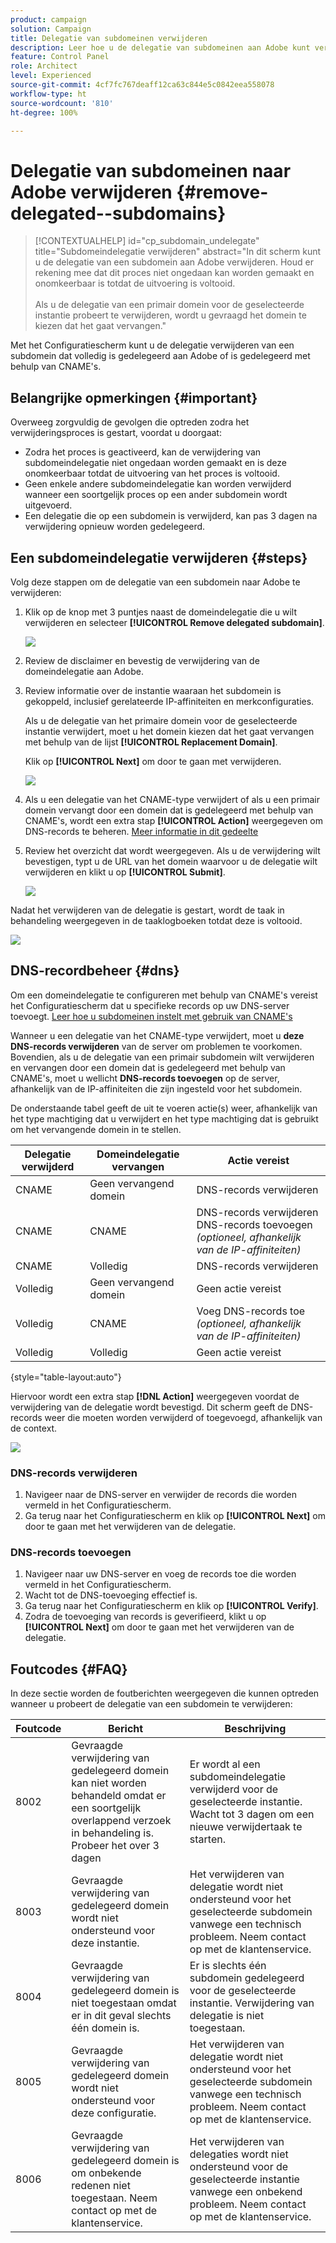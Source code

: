 ```yaml
---
product: campaign
solution: Campaign
title: Delegatie van subdomeinen verwijderen
description: Leer hoe u de delegatie van subdomeinen aan Adobe kunt verwijderen.
feature: Control Panel
role: Architect
level: Experienced
source-git-commit: 4cf7fc767deaff12ca63c844e5c0842eea558078
workflow-type: ht
source-wordcount: '810'
ht-degree: 100%

---
```


# Delegatie van subdomeinen naar Adobe verwijderen {#remove-delegated--subdomains}

>[!CONTEXTUALHELP]
>id="cp_subdomain_undelegate"
>title="Subdomeindelegatie verwijderen"
>abstract="In dit scherm kunt u de delegatie van een subdomein aan Adobe verwijderen. Houd er rekening mee dat dit proces niet ongedaan kan worden gemaakt en onomkeerbaar is totdat de uitvoering is voltooid.<br><br>Als u de delegatie van een primair domein voor de geselecteerde instantie probeert te verwijderen, wordt u gevraagd het domein te kiezen dat het gaat vervangen."

Met het Configuratiescherm kunt u de delegatie verwijderen van een subdomein dat volledig is gedelegeerd aan Adobe of is gedelegeerd met behulp van CNAME&#39;s.

## Belangrijke opmerkingen {#important}

Overweeg zorgvuldig de gevolgen die optreden zodra het verwijderingsproces is gestart, voordat u doorgaat:

* Zodra het proces is geactiveerd, kan de verwijdering van subdomeindelegatie niet ongedaan worden gemaakt en is deze onomkeerbaar totdat de uitvoering van het proces is voltooid.
* Geen enkele andere subdomeindelegatie kan worden verwijderd wanneer een soortgelijk proces op een ander subdomein wordt uitgevoerd.
* Een delegatie die op een subdomein is verwijderd, kan pas 3 dagen na verwijdering opnieuw worden gedelegeerd.

## Een subdomeindelegatie verwijderen {#steps}

Volg deze stappen om de delegatie van een subdomein naar Adobe te verwijderen:

1. Klik op de knop met 3 puntjes naast de domeindelegatie die u wilt verwijderen en selecteer **[!UICONTROL Remove delegated subdomain]**.

   ![](assets/undelegate-subdomain.png)

1. Review de disclaimer en bevestig de verwijdering van de domeindelegatie aan Adobe.

1. Review informatie over de instantie waaraan het subdomein is gekoppeld, inclusief gerelateerde IP-affiniteiten en merkconfiguraties.

   Als u de delegatie van het primaire domein voor de geselecteerde instantie verwijdert, moet u het domein kiezen dat het gaat vervangen met behulp van de lijst **[!UICONTROL Replacement Domain]**.

   Klik op **[!UICONTROL Next]** om door te gaan met verwijderen.

   ![](assets/undelegate-subdomain-details.png)

1. Als u een delegatie van het CNAME-type verwijdert of als u een primair domein vervangt door een domein dat is gedelegeerd met behulp van CNAME&#39;s, wordt een extra stap **[!UICONTROL Action]** weergegeven om DNS-records te beheren. [Meer informatie in dit gedeelte](#dns)

1. Review het overzicht dat wordt weergegeven. Als u de verwijdering wilt bevestigen, typt u de URL van het domein waarvoor u de delegatie wilt verwijderen en klikt u op **[!UICONTROL Submit]**.

   ![](assets/undelegate-submit.png)

Nadat het verwijderen van de delegatie is gestart, wordt de taak in behandeling weergegeven in de taaklogboeken totdat deze is voltooid.

![](assets/undelegate-job.png)

## DNS-recordbeheer {#dns}

Om een domeindelegatie te configureren met behulp van CNAME&#39;s vereist het Configuratiescherm dat u specifieke records op uw DNS-server toevoegt. [Leer hoe u subdomeinen instelt met gebruik van CNAME&#39;s](setting-up-new-subdomain.md#use-cnames)

Wanneer u een delegatie van het CNAME-type verwijdert, moet u **deze DNS-records verwijderen** van de server om problemen te voorkomen. Bovendien, als u de delegatie van een primair subdomein wilt verwijderen en vervangen door een domein dat is gedelegeerd met behulp van CNAME&#39;s, moet u wellicht **DNS-records toevoegen** op de server, afhankelijk van de IP-affiniteiten die zijn ingesteld voor het subdomein.

De onderstaande tabel geeft de uit te voeren actie(s) weer, afhankelijk van het type machtiging dat u verwijdert en het type machtiging dat is gebruikt om het vervangende domein in te stellen.

| Delegatie verwijderd | Domeindelegatie vervangen | Actie vereist |
|  ---  |  ---  |  ---  |
| CNAME | Geen vervangend domein | DNS-records verwijderen |
| CNAME | CNAME | DNS-records verwijderen<br/>DNS-records toevoegen *(optioneel, afhankelijk van de IP-affiniteiten)* |
| CNAME | Volledig | DNS-records verwijderen |
| Volledig | Geen vervangend domein | Geen actie vereist |
| Volledig | CNAME | Voeg DNS-records toe *(optioneel, afhankelijk van de IP-affiniteiten)* |
| Volledig | Volledig | Geen actie vereist |

{style="table-layout:auto"}

Hiervoor wordt een extra stap **[!DNL Action]** weergegeven voordat de verwijdering van de delegatie wordt bevestigd. Dit scherm geeft de DNS-records weer die moeten worden verwijderd of toegevoegd, afhankelijk van de context.

![](assets/action-step.png)

### DNS-records verwijderen

1. Navigeer naar de DNS-server en verwijder de records die worden vermeld in het Configuratiescherm.
1. Ga terug naar het Configuratiescherm en klik op **[!UICONTROL Next]** om door te gaan met het verwijderen van de delegatie.

### DNS-records toevoegen

1. Navigeer naar uw DNS-server en voeg de records toe die worden vermeld in het Configuratiescherm.
1. Wacht tot de DNS-toevoeging effectief is.
1. Ga terug naar het Configuratiescherm en klik op **[!UICONTROL Verify]**.
1. Zodra de toevoeging van records is geverifieerd, klikt u op **[!UICONTROL Next]** om door te gaan met het verwijderen van de delegatie.

## Foutcodes {#FAQ}

In deze sectie worden de foutberichten weergegeven die kunnen optreden wanneer u probeert de delegatie van een subdomein te verwijderen:

| Foutcode | Bericht | Beschrijving |
|  ---  |  ---  |  ---  |
| 8002 | Gevraagde verwijdering van gedelegeerd domein kan niet worden behandeld omdat er een soortgelijk overlappend verzoek in behandeling is. Probeer het over 3 dagen | Er wordt al een subdomeindelegatie verwijderd voor de geselecteerde instantie. Wacht tot 3 dagen om een nieuwe verwijdertaak te starten. |
| 8003 | Gevraagde verwijdering van gedelegeerd domein wordt niet ondersteund voor deze instantie. | Het verwijderen van delegatie wordt niet ondersteund voor het geselecteerde subdomein vanwege een technisch probleem. Neem contact op met de klantenservice. |
| 8004 | Gevraagde verwijdering van gedelegeerd domein is niet toegestaan omdat er in dit geval slechts één domein is. | Er is slechts één subdomein gedelegeerd voor de geselecteerde instantie. Verwijdering van delegatie is niet toegestaan. |
| 8005 | Gevraagde verwijdering van gedelegeerd domein wordt niet ondersteund voor deze configuratie. | Het verwijderen van delegatie wordt niet ondersteund voor het geselecteerde subdomein vanwege een technisch probleem. Neem contact op met de klantenservice. |
| 8006 | Gevraagde verwijdering van gedelegeerd domein is om onbekende redenen niet toegestaan. Neem contact op met de klantenservice. | Het verwijderen van delegaties wordt niet ondersteund voor de geselecteerde instantie vanwege een onbekend probleem. Neem contact op met de klantenservice. |
